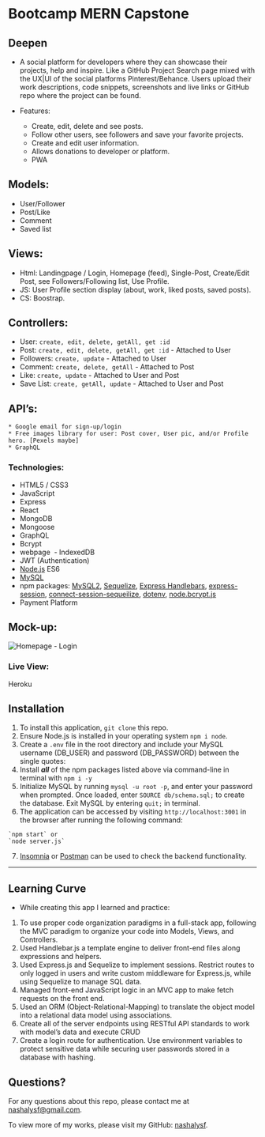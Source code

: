 # Bootcamp MERN Capstone
## Deepen
*  A social platform for developers where they can showcase their projects, help and inspire. Like a GitHub Project Search page mixed with the UX|UI of the social platforms Pinterest/Behance. Users upload their work descriptions, code snippets, screenshots and live links or GitHub repo where the project can be found.

* Features:
  * Create, edit, delete and see posts.
  * Follow other users, see followers and save your favorite projects.
  * Create and edit user information.
  * Allows donations to developer or platform.
  * PWA
  
## Models:
  * User/Follower
  * Post/Like
  * Comment
  * Saved list
 
 ## Views:
 * Html: Landingpage / Login, Homepage (feed), Single-Post, Create/Edit Post, see Followers/Following list, Use Profile.
 * JS: User Profile section display (about, work, liked posts, saved posts).
 * CS: Boostrap.
 
 ## Controllers:
  * User: `create, edit, delete, getAll, get :id`
  * Post: `create, edit, delete, getAll, get :id` - Attached to User
  * Followers: `create, update` - Attached to User
  * Comment: `create, delete, getAll` - Attached to Post
  * Like: `create, update` - Attached to User and Post
  * Save List: `create, getAll, update` - Attached to User and Post
  
## API’s:
	* Google email for sign-up/login
	* Free images library for user: Post cover, User pic, and/or Profile hero. [Pexels maybe]
	* GraphQL
  
### Technologies:
- HTML5 / CSS3
- JavaScript
- Express
- React
- MongoDB
- Mongoose
- GraphQL
- Bcrypt
- webpage 
- IndexedDB
- JWT (Authentication)
- [Node.js](https://nodejs.org/en/) ES6
- [MySQL](https://dev.mysql.com/doc/)
- npm packages: [MySQL2](https://github.com/sidorares/node-mysql2#readme), [Sequelize](https://sequelize.org/), [Express Handlebars](https://github.com/express-handlebars/express-handlebars), [express-session](https://github.com/expressjs/session#readme), [connect-session-sequeilize](https://github.com/mweibel/connect-session-sequelize), [dotenv](https://github.com/motdotla/dotenv#readme), [node.bcrypt.js](https://github.com/kelektiv/node.bcrypt.js#readme)
 - Payment Platform

## Mock-up:
![Homepage - Login](/../assets/images/Deepen-login.jpg)


### Live View:
Heroku

## Installation
1. To install this application, `git clone` this repo.
2. Ensure Node.js is installed in your operating system `npm i node`.
3. Create a `.env` file in the root directory and include your MySQL username (DB_USER) and password (DB_PASSWORD) between the single quotes:
4. Install ***all*** of the npm packages listed above via command-line in terminal with `npm i -y`
5. Initialize MySQL by running `mysql -u root -p`, and enter your password when prompted. Once loaded, enter `SOURCE db/schema.sql;` to create the database. Exit MySQL by entering `quit;` in terminal.
6. The application can be accessed by visiting `http://localhost:3001` in the browser after running the following command:
```
`npm start` or
`node server.js`
```
7. [Insomnia](https://insomnia.rest/) or [Postman](https://www.postman.com/) can be used to check the backend functionality.

_____________________________________________________________________________________________
## Learning Curve
* While creating this app I learned and practice:
1. To use proper code organization paradigms in a full-stack app, following the MVC paradigm to organize your code into Models, Views, and Controllers.
2. Used Handlebar.js a template engine to deliver front-end files along expressions and helpers.
3. Used Express.js and Sequelize to implement sessions. Restrict routes to only logged in users and write custom middleware for Express.js, while using Sequelize to manage SQL data.
4. Managed front-end JavaScript logic in an MVC app to make fetch requests on the front end.
5. Used an ORM (Object-Relational-Mapping) to translate the object model into a relational data model using associations.
6. Create all of the server endpoints using RESTful API standards to work with model’s data and execute CRUD 
7. Create a login route for authentication. Use environment variables to protect sensitive data while securing user passwords stored in a database with hashing.

## Questions?
For any questions about this repo, please contact me at [nashalysf@gmail.com](mailto:nashalysf@gmail.com).

To view more of my works, please visit my GitHub: [nashalysf](https://github.com/nashalysf).
